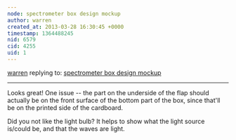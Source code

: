```yaml
---
node: spectrometer box design mockup
author: warren
created_at: 2013-03-28 16:30:45 +0000
timestamp: 1364488245
nid: 6579
cid: 4255
uid: 1
---
```




[warren](../profile/warren) replying to: [spectrometer box design mockup](../notes/liz/3-28-2013/spectrometer-box-design-mockup)

----
Looks great! One issue -- the part on the underside of the flap should actually be on the front surface of the bottom part of the box, since that'll be on the printed side of the cardboard.

Did you not like the light bulb? It helps to show what the light source is/could be, and that the waves are light.